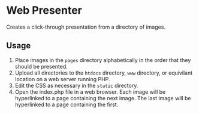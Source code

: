 # Web Presenter

Creates a click-through presentation from a directory of images.

## Usage

1. Place images in the `pages` directory alphabetically in the order that they should be presented.
1. Upload all directories to the `htdocs` directory, `www` directory, or equivilant location on a web server running PHP.
1. Edit the CSS as necessary in the `static` directory. 
1. Open the index.php file in a web browser. Each image will be hyperlinked to a page containing the next image. The last image will be hyperlinked to a page containing the first.